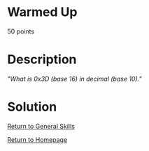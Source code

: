 # Warmed Up
50 points

# Description
*"What is 0x3D (base 16) in decimal (base 10)."*

# Solution

[Return to General Skills](https://github.com/sdvickers98/picoCTF-2019-Walkthrough/blob/master/general_skills/%230%20-%20General%20Skills%20Homepage.md)

[Return to Homepage](https://github.com/sdvickers98/picoCTF-2019-Walkthrough)
